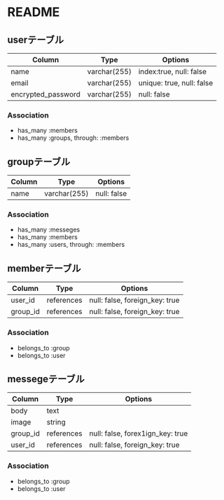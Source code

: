 # README

## userテーブル
|Column|Type|Options|
|------|----|-------|
|name|varchar(255)|index:true, null: false|
|email|varchar(255)|unique: true, null: false|
|encrypted_password|varchar(255)|null: false|

### Association
- has_many :members
- has_many :groups, through: :members

## groupテーブル
|Column|Type|Options|
|------|----|-------|
|name|varchar(255)|null: false|


### Association
- has_many :messeges
- has_many :members
- has_many :users, through: :members

## memberテーブル

|Column|Type|Options|
|------|----|-------|
|user_id|references|null: false, foreign_key: true|
|group_id|references|null: false, foreign_key: true|

### Association
- belongs_to :group
- belongs_to :user

## messegeテーブル
|Column|Type|Options|
|------|----|-------|
|body|text||
|image|string||
|group_id|references|null: false, forex1ign_key: true|
|user_id|references|null: false, foreign_key: true|

### Association
- belongs_to :group
- belongs_to :user
